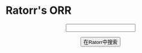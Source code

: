 # Ratorr's ORR
<div align="center">
  <p>
    <input id="search_input"/>
  </P><p>
    <button onclick="about()">在Ratorr中搜索</button>
  </p><p>
    <div id="result"/>
  </p>
</div>
<script>
  var lib={"orr":"神奇的东西..."};
  function about(){
    document.getElementById("result").innerHTML=lib[document.getElementById("search_input").value];
  }
</script>
